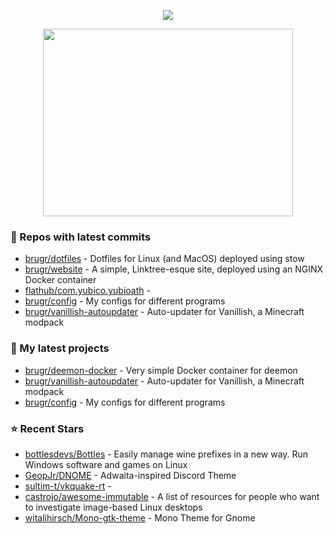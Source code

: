 <p align="center"><a href="https://github.com/anuraghazra/github-readme-stats">
  <img align="center" src="https://github-readme-stats.vercel.app/api?username=brugr&show_icons=true&theme=github_dark" />
</a></p>

<p align="center"><a href="https://wakatime.com/@brugr">
  <img align="center" width="400" height="300" src="https://wakatime.com/share/@brugr/092f33d5-13de-4518-bc1e-34a79102d8c2.svg" />
</a></p>

### 👷 Repos with latest commits

- [brugr/dotfiles](https://github.com/brugr/dotfiles) - Dotfiles for Linux (and MacOS) deployed using stow
- [brugr/website](https://github.com/brugr/website) - A simple, Linktree-esque site, deployed using an NGINX Docker container
- [flathub/com.yubico.yubioath](https://github.com/flathub/com.yubico.yubioath) - 
- [brugr/config](https://github.com/brugr/config) - My configs for different programs
- [brugr/vanillish-autoupdater](https://github.com/brugr/vanillish-autoupdater) - Auto-updater for Vanillish, a Minecraft modpack
### 🌱 My latest projects

- [brugr/deemon-docker](https://github.com/brugr/deemon-docker) - Very simple Docker container for deemon
- [brugr/vanillish-autoupdater](https://github.com/brugr/vanillish-autoupdater) - Auto-updater for Vanillish, a Minecraft modpack
- [brugr/config](https://github.com/brugr/config) - My configs for different programs
### ⭐ Recent Stars

- [bottlesdevs/Bottles](https://github.com/bottlesdevs/Bottles) - Easily manage wine prefixes in a new way. Run Windows software and games on Linux
- [GeopJr/DNOME](https://github.com/GeopJr/DNOME) - Adwaita-inspired Discord Theme
- [sultim-t/vkquake-rt](https://github.com/sultim-t/vkquake-rt) - 
- [castrojo/awesome-immutable](https://github.com/castrojo/awesome-immutable) - A list of resources for people who want to investigate image-based Linux desktops
- [witalihirsch/Mono-gtk-theme](https://github.com/witalihirsch/Mono-gtk-theme) - Mono Theme for Gnome
